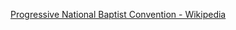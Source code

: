 ﻿[Progressive National Baptist Convention - Wikipedia](https://en.wikipedia.org/wiki/Progressive_National_Baptist_Convention)